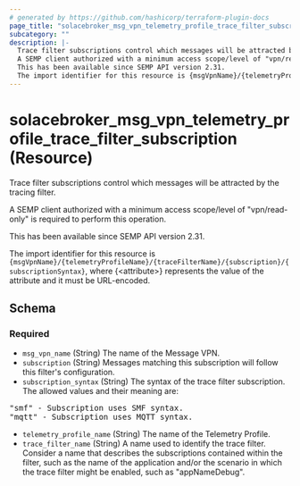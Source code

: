 ```yaml
---
# generated by https://github.com/hashicorp/terraform-plugin-docs
page_title: "solacebroker_msg_vpn_telemetry_profile_trace_filter_subscription Resource - solacebroker"
subcategory: ""
description: |-
  Trace filter subscriptions control which messages will be attracted by the tracing filter.
  A SEMP client authorized with a minimum access scope/level of "vpn/read-only" is required to perform this operation.
  This has been available since SEMP API version 2.31.
  The import identifier for this resource is {msgVpnName}/{telemetryProfileName}/{traceFilterName}/{subscription}/{subscriptionSyntax}, where {&lt;attribute&gt;} represents the value of the attribute and it must be URL-encoded.
---
```


# solacebroker_msg_vpn_telemetry_profile_trace_filter_subscription (Resource)

Trace filter subscriptions control which messages will be attracted by the tracing filter.



A SEMP client authorized with a minimum access scope/level of "vpn/read-only" is required to perform this operation.

This has been available since SEMP API version 2.31.

The import identifier for this resource is `{msgVpnName}/{telemetryProfileName}/{traceFilterName}/{subscription}/{subscriptionSyntax}`, where {&lt;attribute&gt;} represents the value of the attribute and it must be URL-encoded.



<!-- schema generated by tfplugindocs -->
## Schema

### Required

- `msg_vpn_name` (String) The name of the Message VPN.
- `subscription` (String) Messages matching this subscription will follow this filter's configuration.
- `subscription_syntax` (String) The syntax of the trace filter subscription. The allowed values and their meaning are:

<pre>
"smf" - Subscription uses SMF syntax.
"mqtt" - Subscription uses MQTT syntax.
</pre>
- `telemetry_profile_name` (String) The name of the Telemetry Profile.
- `trace_filter_name` (String) A name used to identify the trace filter. Consider a name that describes the subscriptions contained within the filter, such as the name of the application and/or the scenario in which the trace filter might be enabled, such as "appNameDebug".
